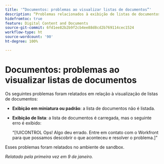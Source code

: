```yaml
---
title: '“Documentos: problemas ao visualizar listas de documentos”'
description: “Problemas relacionados à exibição de listas de documentos foram relatados. Encontre detalhes neste artigo.”
hidefromtoc: true
feature: Digital Content and Documents
source-git-commit: 6fd1ee82b2b9f2cb4ee88d8cd2b769114cec1524
workflow-type: ht
source-wordcount: '90'
ht-degree: 100%

---
```



# Documentos: problemas ao visualizar listas de documentos

Os seguintes problemas foram relatados em relação à visualização de listas de documentos:

* **Exibição em miniatura ou padrão**: a lista de documentos não é listada.
* **Exibição de lista**: a lista de documentos é carregada, mas o seguinte erro é exibido:

  “[!UICONTROL Ops! Algo deu errado. Entre em contato com o Workfront para que possamos descobrir o que aconteceu e resolver o problema.]”

Esses problemas foram relatados no ambiente de sandbox.

_Relatado pela primeira vez em 9 de janeiro._
